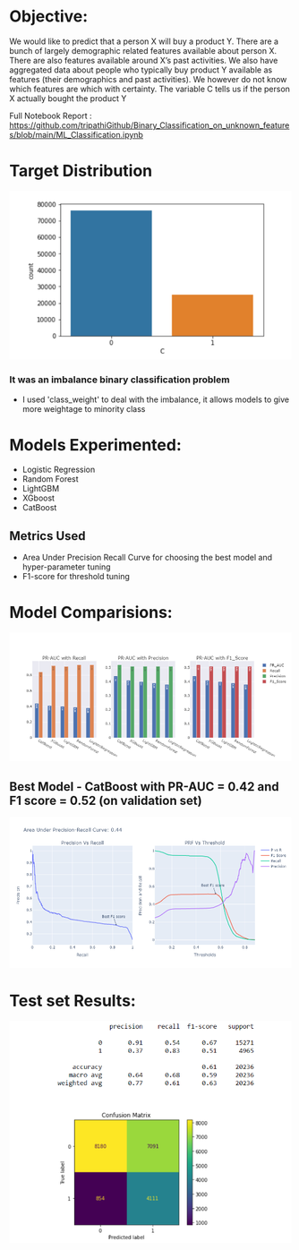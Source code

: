
# Objective:
We would like to predict that a person X will buy a product Y. There are a bunch of largely demographic related features available about person X. There are also features available around X’s past activities. We also have aggregated data about people who typically buy product Y available as features (their demographics and past activities). We however do not know which features are which with certainty. The variable C tells us if the person X actually bought the product Y

Full Notebook Report : https://github.com/tripathiGithub/Binary_Classification_on_unknown_features/blob/main/ML_Classification.ipynb

# Target Distribution
![image](https://github.com/amancrackpot/ML_Classification/blob/main/Results/targetDist.png)
### It was an imbalance binary classification problem
- I used 'class_weight' to deal with the imbalance, it allows models to give more weightage to minority class 

# Models Experimented:
- Logistic Regression 
- Random Forest
- LightGBM
- XGboost
- CatBoost

## Metrics Used
- Area Under Precision Recall Curve for choosing the best model and hyper-parameter tuning
- F1-score for threshold tuning

# Model Comparisions:
![image](https://github.com/amancrackpot/ML_Classification/blob/main/Results/modelCompare.png)

## Best Model - CatBoost with PR-AUC = 0.42 and F1 score = 0.52 (on validation set)
![image](https://github.com/amancrackpot/ML_Classification/blob/main/Results/bestmodel.png)

# Test set Results:
![image](https://github.com/amancrackpot/ML_Classification/blob/main/Results/test_set_results.png)
